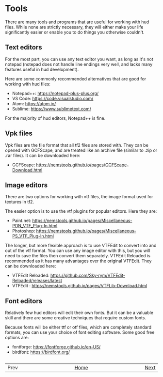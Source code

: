 # Tools

There are many tools and programs that are useful for working with hud files. While none are strictly necessary, they will either make your life significantly easier or enable you to do things you otherwise couldn't.

## Text editors

For the most part, you can use any text editor you want, as long as it's not notepad (notepad does not handle line endings very well, and lacks many features useful in hud development).

Here are some commonly recommended alternatives that are good for working with hud files:
* Notepad++: https://notepad-plus-plus.org/
* VS Code: https://code.visualstudio.com/
* Atom: https://atom.io/
* Sublime: https://www.sublimetext.com/

For the majority of hud editors, Notepad++ is fine.

## Vpk files

Vpk files are the file format that all tf2 files are stored with. They can be opened with GCFScape, and are treated like an archive file (similar to .zip or .rar files). It can be downloaded here:
* GCFScape: https://nemstools.github.io/pages/GCFScape-Download.html

## Image editors

There are two options for working with vtf files, the image format used for textures in tf2.

The easier option is to use the vtf plugins for popular editors. Here they are:
* Paint.net: https://nemstools.github.io/pages/Miscellaneous-PDN_VTF_Plug-In.html
* Photoshop: https://nemstools.github.io/pages/Miscellaneous-PS_VTF_Plug-In.html

The longer, but more flexible approach is to use VTFEdit to convert into and out of the vtf format. You can use any image editor with this, but you will need to save the files then convert them separately. VTFEdit Reloaded is recommended as it has many advantages over the original VTFEdit. 
They can be downloaded here:
* VTFEdit Reloaded: https://github.com/Sky-rym/VTFEdit-Reloaded/releases/latest
* VTFEdit : https://nemstools.github.io/pages/VTFLib-Download.html

## Font editors

Relatively few hud editors will edit their own fonts. But it can be a valuable skill and there are some creative techniques that require custom fonts.

Because fonts will be either ttf or otf files, which are completely standard formats, you can use your choice of font editing software. Some good free options are:
* fontforge: https://fontforge.github.io/en-US/
* birdfont: https://birdfont.org/

##
<table>
<tbody>
<tr>
<td>Prev</td>
<td  width="50%"></td>
<td><a href="/README.md#readme">Home</a></td>
<td  width="50%"></td>
<td><a href="/0-TUTORIAL/1-Getting-Started.md">Next</a></td>
</tr>
</tbody>
</table>